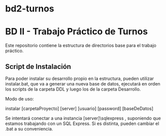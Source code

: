 # bd2-turnos
# BD II - Trabajo Práctico de Turnos #

Este repositorio contiene la estructura de directorios base para el trabajo práctico.

## Script de Instalación ##

Para poder instalar su desarrollo propio en la estructura, pueden utilizar instalar.bat, que va a generar una nueva base de datos, ejecutará en orden los scripts de la carpeta DDL y luego los de la carpeta Desarrollo.

Modo de uso:

instalar [carpetaProyecto] [server] [usuario] [password] [baseDeDatos]

Se intentará conectar a una instancia [server]\sqlexpress , suponiendo que estamos trabajando con un SQL Express. Si es distinta, pueden cambiar el .bat a su conveniencia.

